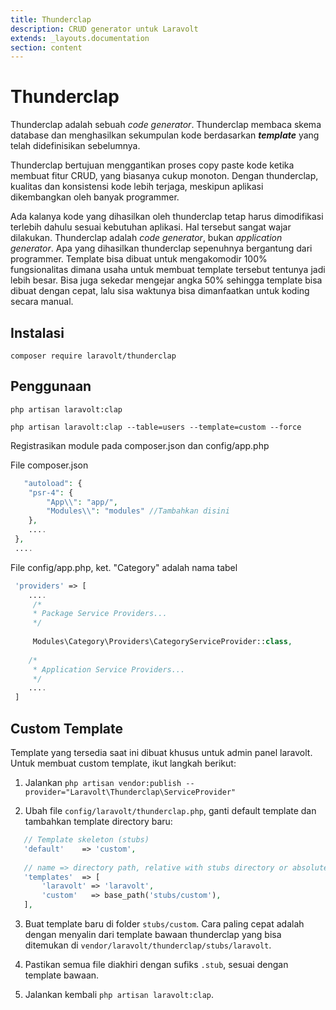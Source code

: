 ```yaml
---
title: Thunderclap
description: CRUD generator untuk Laravolt
extends: _layouts.documentation
section: content
---
```


# Thunderclap

Thunderclap adalah sebuah *code generator*. Thunderclap membaca skema database dan menghasilkan sekumpulan kode berdasarkan ***template*** yang telah didefinisikan sebelumnya.

Thunderclap bertujuan menggantikan proses copy paste kode ketika membuat fitur CRUD, yang biasanya cukup monoton. Dengan thunderclap, kualitas dan konsistensi kode lebih terjaga, meskipun aplikasi dikembangkan oleh banyak programmer.

Ada kalanya kode yang dihasilkan oleh thunderclap tetap harus dimodifikasi terlebih dahulu sesuai kebutuhan aplikasi. Hal tersebut sangat wajar dilakukan. Thunderclap adalah *code generator*, bukan *application generator*. Apa yang dihasilkan thunderclap sepenuhnya bergantung dari programmer. Template bisa dibuat untuk mengakomodir 100% fungsionalitas dimana usaha untuk membuat template tersebut tentunya jadi lebih besar. Bisa juga sekedar mengejar angka 50% sehingga template bisa dibuat dengan cepat, lalu sisa waktunya bisa dimanfaatkan untuk koding secara manual.



## Instalasi

`composer require laravolt/thunderclap`



## Penggunaan

`php artisan laravolt:clap`

`php artisan laravolt:clap --table=users --template=custom --force`

Registrasikan module pada composer.json dan config/app.php 

File composer.json

```PHP
   "autoload": {
 	"psr-4": {
 		"App\\": "app/",
 		"Modules\\": "modules" //Tambahkan disini
 	},
 	....
 },
 ....
```

File config/app.php, ket. "Category" adalah nama tabel

```PHP
 'providers' => [
 	....
 	 /*
     * Package Service Providers...
     */
     
     Modules\Category\Providers\CategoryServiceProvider::class,
         
    /*
     * Application Service Providers...
     */
    ....
 ]
```

## Custom Template

Template yang tersedia saat ini dibuat khusus untuk admin panel laravolt. Untuk membuat custom template, ikut langkah berikut:

1. Jalankan `php artisan vendor:publish --provider="Laravolt\Thunderclap\ServiceProvider"`

2. Ubah file `config/laravolt/thunderclap.php`, ganti default template dan tambahkan template directory baru:

```PHP
   // Template skeleton (stubs)
   'default'    => 'custom',
   
   // name => directory path, relative with stubs directory or absolute path
   'templates'  => [
       'laravolt' => 'laravolt',
       'custom'   => base_path('stubs/custom'),
   ],
```

3. Buat template baru di folder `stubs/custom`. Cara paling cepat adalah dengan menyalin dari template bawaan thunderclap yang bisa ditemukan di `vendor/laravolt/thunderclap/stubs/laravolt`.
4. Pastikan semua file diakhiri dengan sufiks `.stub`, sesuai dengan template bawaan.

5. Jalankan kembali `php artisan laravolt:clap`.
